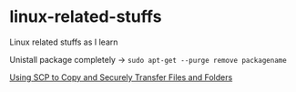 # linux-related-stuffs
Linux related stuffs as I learn

Unistall package completely -> `sudo apt-get --purge remove packagename`

[Using SCP to Copy and Securely Transfer Files and Folders](https://stackabuse.com/using-scp-to-copy-and-securely-transfer-files-and-folders/)
